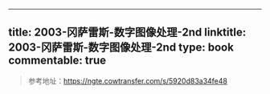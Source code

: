 
---
title: 2003-冈萨雷斯-数字图像处理-2nd
linktitle: 2003-冈萨雷斯-数字图像处理-2nd
type: book
commentable: true
---

> 参考地址：https://ngte.cowtransfer.com/s/5920d83a34fe48

    